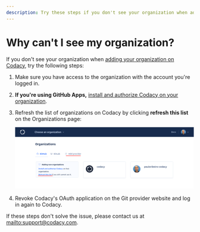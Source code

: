 ```yaml
---
description: Try these steps if you don't see your organization when adding your organization on Codacy.
---
```


# Why can't I see my organization?

If you don't see your organization when [adding your organization on Codacy](../../organizations/what-are-synced-organizations.md#adding-an-organization), try the following steps:

1.  Make sure you have access to the organization with the account you're logged in.

1.  **If you're using GitHub Apps,** [install and authorize Codacy on your organization](https://github.com/apps/codacy-production/installations/new).

1.  Refresh the list of organizations on Codacy by clicking **refresh this list** on the Organizations page:

    ![Refresh the list of organizations](images/organization-refresh-list.png)

1.  Revoke Codacy's OAuth application on the Git provider website and log in again to Codacy.

If these steps don't solve the issue, please contact us at <mailto:support@codacy.com>.
